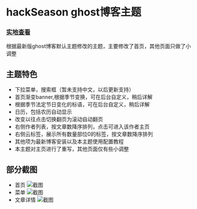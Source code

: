 # hackSeason ghost博客主题
### [实地查看](http://hackbin.cn/)

根据最新版ghost博客默认主题修改的主题，主要修改了首页，其他页面只做了小调整

## 主题特色
* 下拉菜单，搜索框（暂未支持中文，以后更新支持）
* 首页渐变banner,根据季节变换，可在后台自定义，稍后详解
* 根据季节法定节日变化的标语，可在后台自定义，稍后详解
* 日历，包括农历自动显示
* 改变以往点击切换翻页为滚动自动翻页
* 右侧作者列表，按文章数降序排列，点击可进入该作者主页
* 右侧云标签，展示所有数量部位0的标签，按文章数降序排列
* 其他项为最新博客安装以及本主题使用配置教程
* 本主题对主页进行了重写，其他页面仅有些小调整

## 部分截图
* 首页
![截图](http://hackbinimg.luokangyuan.com/screenshoot/shouye.png)
* 菜单
![截图](http://hackbinimg.luokangyuan.com/screenshoot/caidan.png)
* 文章详情
![截图](http://hackbinimg.luokangyuan.com/screenshoot/post.png)
